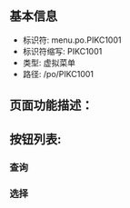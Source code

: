 
## 基本信息

- 标识符: menu.po.PIKC1001
- 标识符缩写: PIKC1001
- 类型: 虚拟菜单
- 路径: /po/PIKC1001

## 页面功能描述：





## 按钮列表:


### 查询



### 选择


